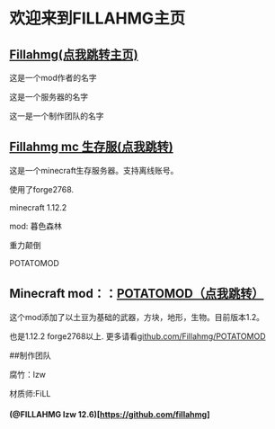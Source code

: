 # 欢迎来到FILLAHMG主页
## [Fillahmg(点我跳转主页)](https://github.com/fillahmg)
这是一个mod作者的名字

这是一个服务器的名字

这一是一个制作团队的名字

## [Fillahmg mc 生存服(点我跳转)](https://fillahmg.github.io/mcserver)
这是一个minecraft生存服务器。支持离线账号。

使用了forge2768.

minecraft 1.12.2

mod:
暮色森林

重力颠倒

POTATOMOD

## Minecraft mod：：[POTATOMOD（点我跳转）](https://github.com/Fillahmg/POTATOMOD)
这个mod添加了以土豆为基础的武器，方块，地形，生物。目前版本1.2。

也是1.12.2 forge2768以上.
更多请看[github.com/Fillahmg/POTATOMOD](https://github.com/Fillahmg/POTATOMOD)


##制作团队

腐竹：lzw

材质师:FiLL

#### (@FILLAHMG lzw 12.6)[https://github.com/fillahmg]

